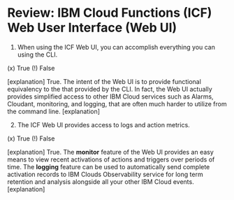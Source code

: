 <!--
#
# Licensed to the Apache Software Foundation (ASF) under one or more
# contributor license agreements.  See the NOTICE file distributed with
# this work for additional information regarding copyright ownership.
# The ASF licenses this file to You under the Apache License, Version 2.0
# (the "License"); you may not use this file except in compliance with
# the License.  You may obtain a copy of the License at
#
#     http://www.apache.org/licenses/LICENSE-2.0
#
# Unless required by applicable law or agreed to in writing, software
# distributed under the License is distributed on an "AS IS" BASIS,
# WITHOUT WARRANTIES OR CONDITIONS OF ANY KIND, either express or implied.
# See the License for the specific language governing permissions and
# limitations under the License.
#
-->

# Review: IBM Cloud Functions (ICF) Web User Interface (Web UI)

1. When using the ICF Web UI, you can accomplish everything you can using the CLI.

(x) True
(!) False

[explanation]
True. The intent of the Web UI is to provide functional equivalency to the that provided by the CLI. In fact, the Web UI actually provides simplified access to other IBM Cloud services such as  Alarms, Cloudant, monitoring, and logging, that are often much harder to utilize from the command line.
[explanation]

2. The ICF Web UI provides access to logs and action metrics.

(x) True
(!) False

[explanation]
True.  The **monitor** feature of the Web UI provides an easy means to view recent activations of actions and triggers over periods of time. The **logging** feature can be used to automatically send complete activation records to IBM Clouds Observability service for long term retention and analysis alongside all your other IBM Cloud events.
[explanation]

